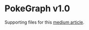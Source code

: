 # PokeGraph v1.0

Supporting files for this [medium article](https://medium.com/@shemseddine/graphql-with-apollo-for-your-react-react-native-applications-58b50190c13d).
